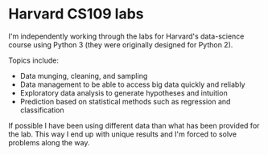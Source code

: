 # Harvard CS109 labs
I'm independently working through the labs for Harvard's data-science course using Python 3 (they were originally designed for Python 2).

Topics include: 
- Data munging, cleaning, and sampling  
- Data management to be able to access big data quickly and reliably  
- Exploratory data analysis to generate hypotheses and intuition  
- Prediction based on statistical methods such as regression and classification  

If possible I have been using different data than what has been provided for the lab.  This way I end up with unique results and I'm forced to solve problems along the way.
